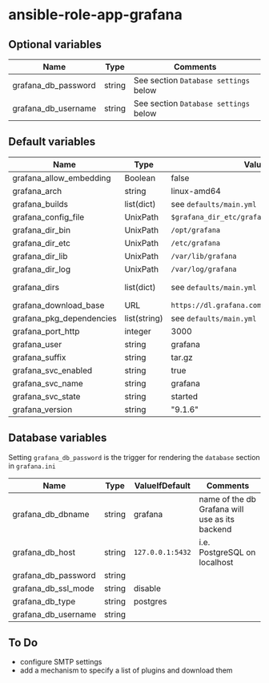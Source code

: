 # ansible-role-app-grafana

## Optional variables
| Name | Type | Comments |
| ---- | ---- | -------- |
| grafana_db_password | string | See section `Database settings` below |
| grafana_db_username | string | See section `Database settings` below |

## Default variables
| Name | Type | Value | Comments |
| ---- | ---- | ----- | -------- |
| grafana_allow_embedding | Boolean | false | see [docs](https://grafana.com/docs/grafana/latest/setup-grafana/configure-grafana/#allow_embedding) |
| grafana_arch | string | linux-amd64 ||
| grafana_builds | list(dict) | see `defaults/main.yml` ||
| grafana_config_file | UnixPath |  `$grafana_dir_etc/grafana.ini` ||
| grafana_dir_bin | UnixPath | `/opt/grafana` ||
| grafana_dir_etc | UnixPath | `/etc/grafana` ||
| grafana_dir_lib | UnixPath | `/var/lib/grafana` ||
| grafana_dir_log | UnixPath | `/var/log/grafana` ||
| grafana_dirs | list(dict) | see `defaults/main.yml` | directories to create |
| grafana_download_base | URL | `https://dl.grafana.com/enterprise/release` ||
| grafana_pkg_dependencies | list(string) | see `defaults/main.yml` ||
| grafana_port_http | integer | 3000 ||
| grafana_user | string | grafana ||
| grafana_suffix | string | tar.gz ||
| grafana_svc_enabled | string | true ||
| grafana_svc_name | string | grafana ||
| grafana_svc_state | string | started ||
| grafana_version | string | "9.1.6" ||

## Database variables
Setting `grafana_db_password` is the trigger for rendering the `database` section in `grafana.ini`

| Name | Type | ValueIfDefault | Comments |
| ---- | ---- | -------------- | -------- |
| grafana_db_dbname | string | grafana | name of the db Grafana will use as its backend |
| grafana_db_host | string | `127.0.0.1:5432` | i.e. PostgreSQL on localhost |
| grafana_db_password | string |||
| grafana_db_ssl_mode | string | disable ||
| grafana_db_type | string | postgres ||
| grafana_db_username | string |||

## To Do
- configure SMTP settings
- add a mechanism to specify a list of plugins and download them
